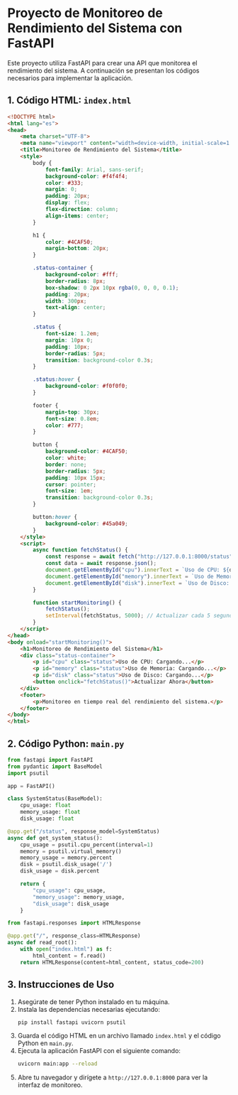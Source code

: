 # Proyecto de Monitoreo de Rendimiento del Sistema con FastAPI

Este proyecto utiliza FastAPI para crear una API que monitorea el rendimiento del sistema. A continuación se presentan los códigos necesarios para implementar la aplicación.

## 1. Código HTML: `index.html`

```html
<!DOCTYPE html>
<html lang="es">
<head>
    <meta charset="UTF-8">
    <meta name="viewport" content="width=device-width, initial-scale=1.0">
    <title>Monitoreo de Rendimiento del Sistema</title>
    <style>
        body {
            font-family: Arial, sans-serif;
            background-color: #f4f4f4;
            color: #333;
            margin: 0;
            padding: 20px;
            display: flex;
            flex-direction: column;
            align-items: center;
        }

        h1 {
            color: #4CAF50;
            margin-bottom: 20px;
        }

        .status-container {
            background-color: #fff;
            border-radius: 8px;
            box-shadow: 0 2px 10px rgba(0, 0, 0, 0.1);
            padding: 20px;
            width: 300px;
            text-align: center;
        }

        .status {
            font-size: 1.2em;
            margin: 10px 0;
            padding: 10px;
            border-radius: 5px;
            transition: background-color 0.3s;
        }

        .status:hover {
            background-color: #f0f0f0;
        }

        footer {
            margin-top: 30px;
            font-size: 0.8em;
            color: #777;
        }

        button {
            background-color: #4CAF50;
            color: white;
            border: none;
            border-radius: 5px;
            padding: 10px 15px;
            cursor: pointer;
            font-size: 1em;
            transition: background-color 0.3s;
        }

        button:hover {
            background-color: #45a049;
        }
    </style>
    <script>
        async function fetchStatus() {
            const response = await fetch("http://127.0.0.1:8000/status");
            const data = await response.json();
            document.getElementById("cpu").innerText = `Uso de CPU: ${data.cpu_usage}%`;
            document.getElementById("memory").innerText = `Uso de Memoria: ${data.memory_usage}%`;
            document.getElementById("disk").innerText = `Uso de Disco: ${data.disk_usage}%`;
        }

        function startMonitoring() {
            fetchStatus();
            setInterval(fetchStatus, 5000); // Actualizar cada 5 segundos
        }
    </script>
</head>
<body onload="startMonitoring()">
    <h1>Monitoreo de Rendimiento del Sistema</h1>
    <div class="status-container">
        <p id="cpu" class="status">Uso de CPU: Cargando...</p>
        <p id="memory" class="status">Uso de Memoria: Cargando...</p>
        <p id="disk" class="status">Uso de Disco: Cargando...</p>
        <button onclick="fetchStatus()">Actualizar Ahora</button>
    </div>
    <footer>
        <p>Monitoreo en tiempo real del rendimiento del sistema.</p>
    </footer>
</body>
</html>
```

## 2. Código Python: `main.py`

```python
from fastapi import FastAPI
from pydantic import BaseModel
import psutil

app = FastAPI()

class SystemStatus(BaseModel):
    cpu_usage: float
    memory_usage: float
    disk_usage: float

@app.get("/status", response_model=SystemStatus)
async def get_system_status():
    cpu_usage = psutil.cpu_percent(interval=1)
    memory = psutil.virtual_memory()
    memory_usage = memory.percent
    disk = psutil.disk_usage('/')
    disk_usage = disk.percent

    return {
        "cpu_usage": cpu_usage,
        "memory_usage": memory_usage,
        "disk_usage": disk_usage
    }

from fastapi.responses import HTMLResponse

@app.get("/", response_class=HTMLResponse)
async def read_root():
    with open("index.html") as f:
        html_content = f.read()
    return HTMLResponse(content=html_content, status_code=200)
```

## 3. Instrucciones de Uso

1. Asegúrate de tener Python instalado en tu máquina.
2. Instala las dependencias necesarias ejecutando:
   ```bash
   pip install fastapi uvicorn psutil
   ```
3. Guarda el código HTML en un archivo llamado `index.html` y el código Python en `main.py`.
4. Ejecuta la aplicación FastAPI con el siguiente comando:
   ```bash
   uvicorn main:app --reload
   ```
5. Abre tu navegador y dirígete a `http://127.0.0.1:8000` para ver la interfaz de monitoreo.

